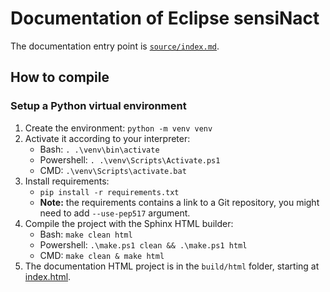 # Documentation of Eclipse sensiNact

The documentation entry point is [`source/index.md`](source/index.md).

## How to compile

### Setup a Python virtual environment

1. Create the environment: `python -m venv venv`
2. Activate it according to your interpreter:
   * Bash: `. .\venv\bin\activate`
   * Powershell: `. .\venv\Scripts\Activate.ps1`
   * CMD: `.\venv\Scripts\activate.bat`
3. Install requirements:
   * `pip install -r requirements.txt`
   * **Note:** the requirements contains a link to a Git repository, you might need to add `--use-pep517` argument.
4. Compile the project with the Sphinx HTML builder:
   * Bash: `make clean html`
   * Powershell: `.\make.ps1 clean && .\make.ps1 html`
   * CMD: `make clean & make html`
5. The documentation HTML project is in the `build/html` folder, starting at [index.html](./build/html/index.html).
